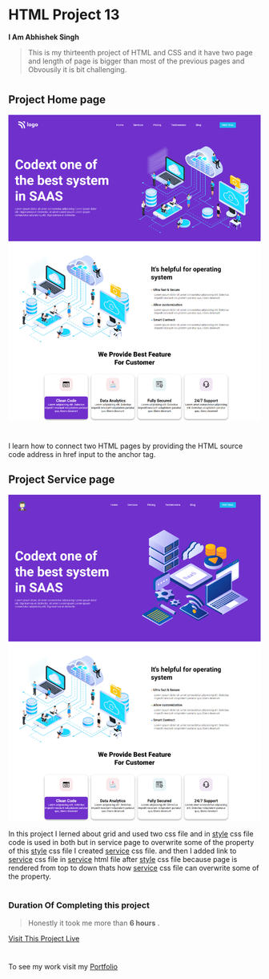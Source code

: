 # HTML Project 13
**I Am Abhishek Singh**
> This is my thirteenth project of HTML and CSS and it have two page and length of page is bigger than most of the previous pages and Obvousily it is bit challenging.

 #

## Project Home page

![Project 13 Home Page Image](home.png)

#
I learn how to connect two HTML pages by providing the HTML source code address in href input to the anchor tag.

## Project Service page

![Project 13 Service Page Image ](service.png)

In this project I lerned about grid and used two css file and in [style](style.css) css file code is used in both but in service page to overwrite some of the property of this [style](style.css) css file I created [service](service.css) css file. and then I added link to [service](service.css) css file in [service](service.html) html file after [style](style.css) css file because page is rendered from top to down thats how [service](service.css) css file can overwrite some of the property.

#

### Duration Of Completing this project
> Honestly it took me more than **6 hours** .

[Visit This Project Live](https://abhi-project-13.netlify.app/)


#

To see my work visit my [Portfolio](https://portfolio-of-abhishek.netlify.app)

